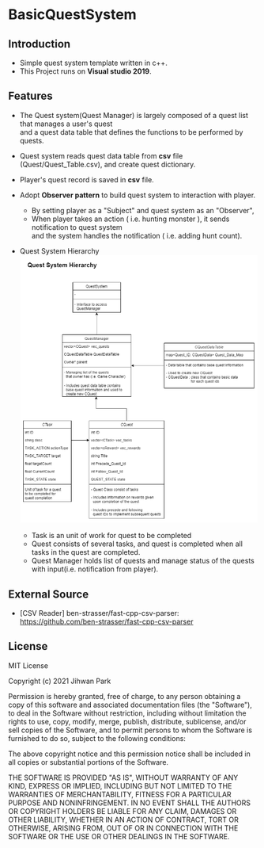
# BasicQuestSystem

## Introduction
- Simple quest system template written in c++.
- This Project runs on **Visual studio 2019**.

## Features
- The Quest system(Quest Manager) is largely composed of a quest list that manages a user's quest<br>and a quest data table that defines the functions to be performed by quests.

- Quest system reads quest data table from **csv** file (Quest/Quest_Table.csv), and create quest dictionary.

-  Player's quest record is saved in **csv** file.

- Adopt **Observer pattern** to build quest system to interaction with player.
	- By setting player as a "Subject" and quest system as an "Observer", 
	- When player takes an action ( i.e. hunting monster ), it  sends notification to quest system<br>and the system handles  the notification ( i.e. adding hunt count).

- Quest System Hierarchy
<br>![ex_screenshot](./Quest_Diagram.png)
	- Task is an unit of work for quest to be completed
	- Quest consists of several tasks, and quest is completed when all tasks in the quest are completed.
	- Quest Manager holds list of quests and manage status of the quests with input(i.e. notification from player).
## External Source
- [CSV Reader] ben-strasser/fast-cpp-csv-parser: https://github.com/ben-strasser/fast-cpp-csv-parser

## License
MIT License

Copyright (c) 2021 Jihwan Park

Permission is hereby granted, free of charge, to any person obtaining a copy
of this software and associated documentation files (the "Software"), to deal
in the Software without restriction, including without limitation the rights
to use, copy, modify, merge, publish, distribute, sublicense, and/or sell
copies of the Software, and to permit persons to whom the Software is
furnished to do so, subject to the following conditions:

The above copyright notice and this permission notice shall be included in all
copies or substantial portions of the Software.

THE SOFTWARE IS PROVIDED "AS IS", WITHOUT WARRANTY OF ANY KIND, EXPRESS OR
IMPLIED, INCLUDING BUT NOT LIMITED TO THE WARRANTIES OF MERCHANTABILITY,
FITNESS FOR A PARTICULAR PURPOSE AND NONINFRINGEMENT. IN NO EVENT SHALL THE
AUTHORS OR COPYRIGHT HOLDERS BE LIABLE FOR ANY CLAIM, DAMAGES OR OTHER
LIABILITY, WHETHER IN AN ACTION OF CONTRACT, TORT OR OTHERWISE, ARISING FROM,
OUT OF OR IN CONNECTION WITH THE SOFTWARE OR THE USE OR OTHER DEALINGS IN THE
SOFTWARE.
